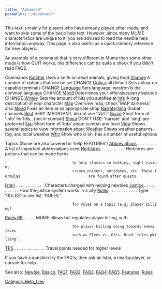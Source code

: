 ```yaml
---
title: "Advanced"
permalink: "/Advanced/"
---
```


This text is mainly for players who have already played other muds, and
want to skip some of the basic help text. However, since many MUME
characteristics are unique to it, you are advised to read the newbie
help information anyway. This page is also useful as a quick memory
reference for new players.

An example of a command that is very different in Mume than some other
muds is how QUIT works, this difference can be quite a shock if you
didn't read FAQ2.

Commands [Butcher](Butcher "wikilink") Uses a knife on dead animals,
giving food [Change](Change "wikilink") A number of options that can be
set CHANGE [Colour](Colour "wikilink") all default Sets colour on
capable terminals CHANGE [Language](Language "wikilink") <Type> Sets
language, westron is the common language CHANGE [Mood](Mood "wikilink")
<Type> Determines your offensive/parry balance CHANGE
[Wimpy](Wimpy "wikilink") <Number> Sets the amount of hits you autoflee
at [Info](Info "wikilink") A long description of your character
[Map](Map "wikilink") Overview map, check 'MAP darkness' also
[Mend](Mend "wikilink") Fixes an item at an appropriate shop
[Narrate](Narrate "wikilink")/[Sing](Sing "wikilink") Global channels
[Rent](Rent "wikilink") VERY IMPORTANT, do not use 'QUIT'
[Score](Score "wikilink") Short form of 'Info' for hits,..(not in
combat) [Shout](Shout "wikilink") DON'T USE! 'narrate' and 'sing' are
preferred [Stat](Stat "wikilink") Short form of 'Info' about combat and
level [View](View "wikilink") Shows several topics to view information
about [Weather](Weather "wikilink") Shows weather patterns, fog, and
local weather [Who](Who "wikilink") Show who is on, has a number of
useful options

Topics (Some are also covered in 'help FEATURES')
[Abbreviations](Abbreviations "wikilink") . . . . . . . . A list of
important abbreviations used [Herblores](Herblores "wikilink") . . . . .
. . . . . Herblores are potions that can be made herbs

`                               to help stamina in walking, night vision, `
`                               create poisons, antidotes, etc. These formulas`
`                               are found after quests.`

[Istari](Istari "wikilink") . . . . . . . . . . . . Characters charged
with helping newbies [Justice](Justice "wikilink") . . . . . . . . . . .
How the justice system works in a city [Rules](Rules "wikilink") . . . .
. . . . . . . . Type 'RULES' to see list, 'RULES <topic>'

`                               for rules on a topic (e.g. player killing)`

[Rules PK](Rules_PK "wikilink") . . . . . MUME allows but regulates
player killing, with

`                               the player killing being towards enemy races`
`                               such as Elves vs. Orcs. Read 'rules pkilling'. `

[TPS](TPS "wikilink") . . . . . . . . . . . . . Travel points needed for
higher levels

If you have a question try the FAQ's, then ask an Istar, a nearby
player, or narrate for help.

See also: [Newbie](Newbie "wikilink"), [Basics](Basics "wikilink"),
[FAQ1](FAQ1 "wikilink"), [FAQ2](FAQ2 "wikilink"),
[FAQ3](FAQ3 "wikilink"), [FAQ4](FAQ4 "wikilink"),
[FAQ5](FAQ5 "wikilink"), [Features](Features "wikilink"),
[Rules](Rules "wikilink")

[Category:Help_files](Category:Help_files "wikilink")